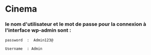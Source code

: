 # Cinema 

### le nom d'utilisateur et le mot de passe pour la connexion à l'interface wp-admin sont :

    password  :  Admin123@

    Username  : Admin

